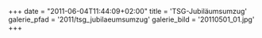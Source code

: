 +++
date = "2011-06-04T11:44:09+02:00"
title = 'TSG-Jubiläumsumzug'
galerie_pfad = '2011/tsg_jubilaeumsumzug'
galerie_bild = '20110501_01.jpg'
+++

      